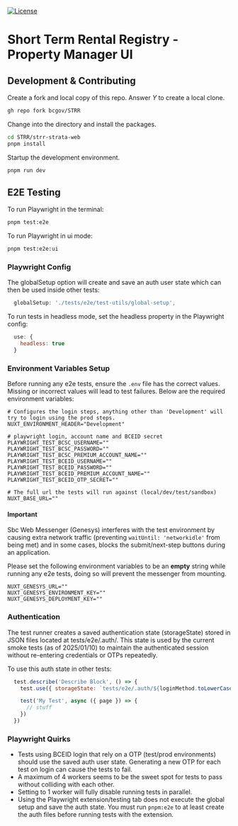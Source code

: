 [![License](https://img.shields.io/badge/License-BSD%203%20Clause-blue.svg)](LICENSE)

# Short Term Rental Registry - Property Manager UI

## Development & Contributing

Create a fork and local copy of this repo. Answer _Y_ to create a local clone.
```bash
gh repo fork bcgov/STRR
```

Change into the directory and install the packages.
```bash
cd STRR/strr-strata-web
pnpm install
```

Startup the development environment.
```bash
pnpm run dev
```

## E2E Testing

To run Playwright in the terminal:
```bash
pnpm test:e2e
```

To run Playwright in ui mode:
```bash
pnpm test:e2e:ui
```

### Playwright Config

The globalSetup option will create and save an auth user state which can then be used inside other tests:
```js
  globalSetup: './tests/e2e/test-utils/global-setup',
```

To run tests in headless mode, set the headless property in the Playwright config:
```js
  use: {
    headless: true
  }
```

### Environment Variables Setup

Before running any e2e tests, ensure the `.env` file has the correct values. Missing or incorrect values will lead to test failures. Below are the required environment variables:

```
# Configures the login steps, anything other than 'Development' will try to login using the prod steps.
NUXT_ENVIRONMENT_HEADER="Development"

# playwright login, account name and BCEID secret
PLAYWRIGHT_TEST_BCSC_USERNAME=""
PLAYWRIGHT_TEST_BCSC_PASSWORD=""
PLAYWRIGHT_TEST_BCSC_PREMIUM_ACCOUNT_NAME=""
PLAYWRIGHT_TEST_BCEID_USERNAME=""
PLAYWRIGHT_TEST_BCEID_PASSWORD=""
PLAYWRIGHT_TEST_BCEID_PREMIUM_ACCOUNT_NAME=""
PLAYWRIGHT_TEST_BCEID_OTP_SECRET=""

# The full url the tests will run against (local/dev/test/sandbox)
NUXT_BASE_URL=""
```

#### Important

Sbc Web Messenger (Genesys) interferes with the test environment by causing extra network traffic (preventing `waitUntil: 'networkidle'` from being met) and in some cases, blocks the submit/next-step buttons during an application. 

Please set the following environment variables to be an **empty** string while running any e2e tests, doing so will prevent the messenger from mounting.

```
NUXT_GENESYS_URL=""
NUXT_GENESYS_ENVIRONMENT_KEY=""
NUXT_GENESYS_DEPLOYMENT_KEY=""
```

### Authentication

The test runner creates a saved authentication state (storageState) stored in JSON files located at tests/e2e/.auth/. This state is used by the current smoke tests (as of 2025/01/10) to maintain the authenticated session without re-entering credentials or OTPs repeatedly.

To use this auth state in other tests:
```js
  test.describe('Describe Block', () => {
    test.use({ storageState: `tests/e2e/.auth/${loginMethod.toLowerCase()}-user.json` })

    test('My Test', async ({ page }) => {
      // stuff
    })
  })
```

### Playwright Quirks

- Tests using BCEID login that rely on a OTP (test/prod environments) should use the saved auth user state. Generating a new OTP for each test on login can cause the tests to fail.
- A maximum of 4 workers seems to be the sweet spot for tests to pass without colliding with each other.
- Setting to 1 worker will fully disable running tests in parallel.
- Using the Playwright extension/testing tab does not execute the global setup and save the auth state. You must run `pnpm:e2e` to at least create the auth files before running tests with the extension.
